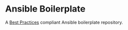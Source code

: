 # Ansible Boilerplate

A [Best Practices](http://docs.ansible.com/playbooks_best_practices.html) 
compliant Ansible boilerplate repository.

